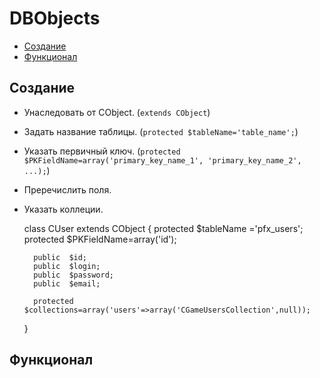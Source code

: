 DBObjects
=========

- [Создание](#Создание)
- [Функционал](#Функционал)

Создание
--------

- Унаследовать от CObject. (`extends CObject`)
- Задать название таблицы. (`protected $tableName='table_name';`)
- Указать первичный ключ. (`protected $PKFieldName=array('primary_key_name_1', 'primary_key_name_2', ...);`)
- Преречислить поля.
- Указать коллеции.

    class CUser extends CObject
    {
        protected	$tableName	='pfx_users';
        protected	$PKFieldName=array('id');
        
        public	$id;
        public	$login;
        public	$password;
        public	$email;

        protected	$collections=array('users'=>array('CGameUsersCollection',null));
    }


Функционал
----------

